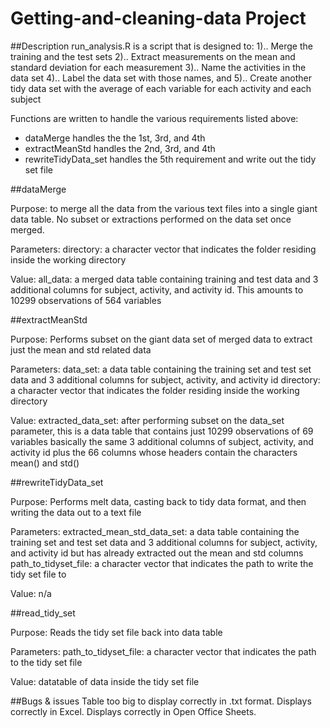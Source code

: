 # Getting-and-cleaning-data Project

##Description
run_analysis.R is a script that is designed to:
1).. Merge the training and the test sets
2).. Extract measurements on the mean and standard deviation for each measurement
3).. Name the activities in the data set
4).. Label the data set with those names, and
5).. Create another tidy data set with the average of each variable for each activity and each subject

Functions are written to handle the various requirements listed above:
- dataMerge handles the the 1st, 3rd, and 4th
- extractMeanStd handles the 2nd, 3rd, and 4th
- rewriteTidyData_set handles the 5th requirement and write out the tidy set file

##dataMerge

Purpose: to merge all the data from the various text files into a single giant data table. No subset or extractions performed on the data set once merged.

Parameters: directory: a character vector that indicates the folder residing inside the working directory

Value: all_data: a merged data table containing training and test data and 3 additional columns for subject, activity, and activity id. This amounts to 10299 observations of 564 variables

##extractMeanStd

Purpose: Performs subset on the giant data set of merged data to extract just the mean and std related data

Parameters: data_set: a data table containing the training set and test set data and 3 additional columns for subject, activity, and activity id directory: a character vector that indicates the folder residing inside the working directory

Value: extracted_data_set: after performing subset on the data_set parameter, this is a data table that contains just 10299 observations of 69 variables basically the same 3 additional columns of subject, activity, and activity id plus the 66 columns whose headers contain the characters mean() and std()

##rewriteTidyData_set

Purpose: Performs melt data, casting back to tidy data format, and then writing the data out to a text file

Parameters: extracted_mean_std_data_set: a data table containing the training set and test set data and 3 additional columns for subject, activity, and activity id but has already extracted out the mean and std columns path_to_tidyset_file: a character vector that indicates the path to write the tidy set file to

Value: n/a

##read_tidy_set

Purpose: Reads the tidy set file back into data table

Parameters: path_to_tidyset_file: a character vector that indicates the path to the tidy set file

Value: datatable of data inside the tidy set file

##Bugs & issues
Table too big to display correctly in .txt format.
Displays correctly in Excel.
Displays correctly in Open Office Sheets.
